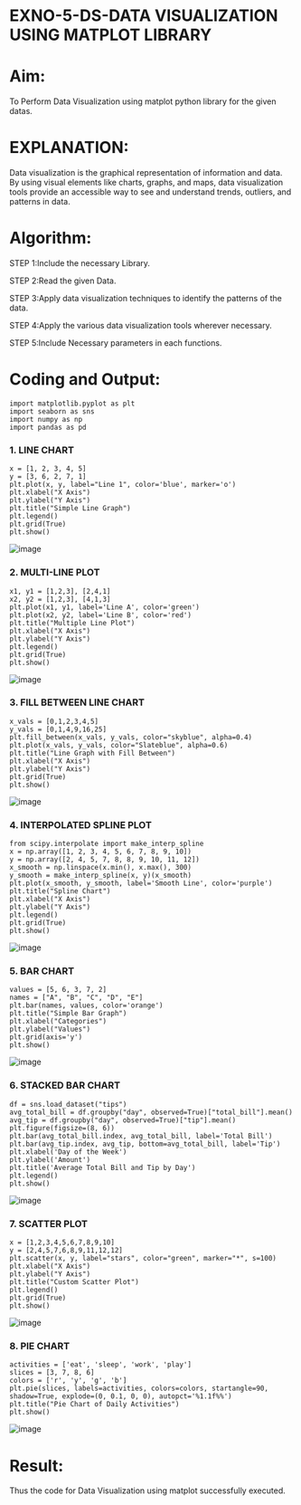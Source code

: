# EXNO-5-DS-DATA VISUALIZATION USING MATPLOT LIBRARY

# Aim:
  To Perform Data Visualization using matplot python library for the given datas.

# EXPLANATION:
Data visualization is the graphical representation of information and data. By using visual elements like charts, graphs, and maps, data visualization tools provide an accessible way to see and understand trends, outliers, and patterns in data.

# Algorithm:
STEP 1:Include the necessary Library.

STEP 2:Read the given Data.

STEP 3:Apply data visualization techniques to identify the patterns of the data.

STEP 4:Apply the various data visualization tools wherever necessary.

STEP 5:Include Necessary parameters in each functions.

# Coding and Output:
```
import matplotlib.pyplot as plt
import seaborn as sns
import numpy as np
import pandas as pd
```
### 1. LINE CHART
```
x = [1, 2, 3, 4, 5]
y = [3, 6, 2, 7, 1]
plt.plot(x, y, label="Line 1", color='blue', marker='o')
plt.xlabel("X Axis")
plt.ylabel("Y Axis")
plt.title("Simple Line Graph")
plt.legend()
plt.grid(True)
plt.show()
```

![image](https://github.com/user-attachments/assets/863f1eaa-c515-48ad-ac24-2c8eff0dc156)
### 2. MULTI-LINE PLOT

```
x1, y1 = [1,2,3], [2,4,1]
x2, y2 = [1,2,3], [4,1,3]
plt.plot(x1, y1, label='Line A', color='green')
plt.plot(x2, y2, label='Line B', color='red')
plt.title("Multiple Line Plot")
plt.xlabel("X Axis")
plt.ylabel("Y Axis")
plt.legend()
plt.grid(True)
plt.show()
```
![image](https://github.com/user-attachments/assets/8751c998-9d7b-4188-8ea6-487538c79fad)
### 3. FILL BETWEEN LINE CHART

```
x_vals = [0,1,2,3,4,5]
y_vals = [0,1,4,9,16,25]
plt.fill_between(x_vals, y_vals, color="skyblue", alpha=0.4)
plt.plot(x_vals, y_vals, color="Slateblue", alpha=0.6)
plt.title("Line Graph with Fill Between")
plt.xlabel("X Axis")
plt.ylabel("Y Axis")
plt.grid(True)
plt.show()
```
![image](https://github.com/user-attachments/assets/02b35e5c-5138-45f8-8088-6960225c9a6c)

### 4. INTERPOLATED SPLINE PLOT
```
from scipy.interpolate import make_interp_spline
x = np.array([1, 2, 3, 4, 5, 6, 7, 8, 9, 10])
y = np.array([2, 4, 5, 7, 8, 8, 9, 10, 11, 12])
x_smooth = np.linspace(x.min(), x.max(), 300)
y_smooth = make_interp_spline(x, y)(x_smooth)
plt.plot(x_smooth, y_smooth, label='Smooth Line', color='purple')
plt.title("Spline Chart")
plt.xlabel("X Axis")
plt.ylabel("Y Axis")
plt.legend()
plt.grid(True)
plt.show()
```
![image](https://github.com/user-attachments/assets/a17a3a93-25be-41a8-8f7e-7fe24d8edb03)
### 5. BAR CHART
```
values = [5, 6, 3, 7, 2]
names = ["A", "B", "C", "D", "E"]
plt.bar(names, values, color='orange')
plt.title("Simple Bar Graph")
plt.xlabel("Categories")
plt.ylabel("Values")
plt.grid(axis='y')
plt.show()
```
![image](https://github.com/user-attachments/assets/1135f585-dc1b-4b19-a9d1-aae223a67ed0)

### 6. STACKED BAR CHART
```
df = sns.load_dataset("tips")
avg_total_bill = df.groupby("day", observed=True)["total_bill"].mean()
avg_tip = df.groupby("day", observed=True)["tip"].mean()
plt.figure(figsize=(8, 6))
plt.bar(avg_total_bill.index, avg_total_bill, label='Total Bill')
plt.bar(avg_tip.index, avg_tip, bottom=avg_total_bill, label='Tip')
plt.xlabel('Day of the Week')
plt.ylabel('Amount')
plt.title('Average Total Bill and Tip by Day')
plt.legend()
plt.show()
```
![image](https://github.com/user-attachments/assets/5df03e69-433d-446a-8521-ad6f397668c9)

### 7. SCATTER PLOT
```
x = [1,2,3,4,5,6,7,8,9,10]
y = [2,4,5,7,6,8,9,11,12,12]
plt.scatter(x, y, label="stars", color="green", marker="*", s=100)
plt.xlabel("X Axis")
plt.ylabel("Y Axis")
plt.title("Custom Scatter Plot")
plt.legend()
plt.grid(True)
plt.show()
```
![image](https://github.com/user-attachments/assets/5ca767e1-6642-480a-b500-08fb9f3ab180)

### 8. PIE CHART
```
activities = ['eat', 'sleep', 'work', 'play']
slices = [3, 7, 8, 6]
colors = ['r', 'y', 'g', 'b']
plt.pie(slices, labels=activities, colors=colors, startangle=90, shadow=True, explode=(0, 0.1, 0, 0), autopct='%1.1f%%')
plt.title("Pie Chart of Daily Activities")
plt.show()
```

![image](https://github.com/user-attachments/assets/28e44df7-b267-492f-a72c-c2945e75d8f3)

# Result:
Thus the code for Data Visualization using matplot successfully executed.
